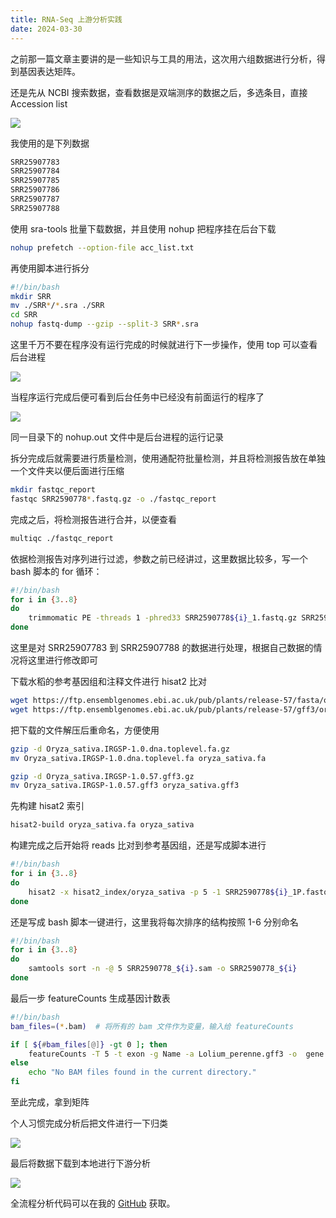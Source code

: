 ```yaml
---
title: RNA-Seq 上游分析实践
date: 2024-03-30
---
```


之前那一篇文章主要讲的是一些知识与工具的用法，这次用六组数据进行分析，得到基因表达矩阵。

<!--more-->

还是先从 NCBI 搜索数据，查看数据是双端测序的数据之后，多选条目，直接 Accession list

![](https://images.yuanj.top/blog/20230908203392.png)

我使用的是下列数据

```txt
SRR25907783
SRR25907784
SRR25907785
SRR25907786
SRR25907787
SRR25907788
```

使用 sra-tools 批量下载数据，并且使用 nohup 把程序挂在后台下载

```bash
nohup prefetch --option-file acc_list.txt 
```

再使用脚本进行拆分

```bash
#!/bin/bash
mkdir SRR
mv ./SRR*/*.sra ./SRR
cd SRR
nohup fastq-dump --gzip --split-3 SRR*.sra 
```

这里千万不要在程序没有运行完成的时候就进行下一步操作，使用 top 可以查看后台进程

![](https://images.yuanj.top/blog/20230908204934.png)

当程序运行完成后便可看到后台任务中已经没有前面运行的程序了

![](https://images.yuanj.top/blog/20230908205137.png)

同一目录下的 nohup.out 文件中是后台进程的运行记录

拆分完成后就需要进行质量检测，使用通配符批量检测，并且将检测报告放在单独一个文件夹以便后面进行压缩

```bash
mkdir fastqc_report
fastqc SRR2590778*.fastq.gz -o ./fastqc_report
```

完成之后，将检测报告进行合并，以便查看

```bash
multiqc ./fastqc_report
```

依据检测报告对序列进行过滤，参数之前已经讲过，这里数据比较多，写一个 bash 脚本的 for 循环：

```bash
#!/bin/bash
for i in {3..8}
do
    trimmomatic PE -threads 1 -phred33 SRR2590778${i}_1.fastq.gz SRR2590778${i}_2.fastq.gz -summary oryza_sativa_${i}.summary -baseout SRR2590778${i}.fastq.gz LEADING:3 TRAILING:3 SLIDINGWINDOW:5:20 HEADCROP:15 MINLEN:36
done
```

这里是对 SRR25907783 到 SRR25907788 的数据进行处理，根据自己数据的情况将这里进行修改即可

下载水稻的参考基因组和注释文件进行 hisat2 比对

```bash
wget https://ftp.ensemblgenomes.ebi.ac.uk/pub/plants/release-57/fasta/oryza_sativa/dna/Oryza_sativa.IRGSP-1.0.dna.toplevel.fa.gz
wget https://ftp.ensemblgenomes.ebi.ac.uk/pub/plants/release-57/gff3/oryza_sativa/Oryza_sativa.IRGSP-1.0.57.gff3.gz
```

把下载的文件解压后重命名，方便使用

```bash
gzip -d Oryza_sativa.IRGSP-1.0.dna.toplevel.fa.gz
mv Oryza_sativa.IRGSP-1.0.dna.toplevel.fa oryza_sativa.fa

gzip -d Oryza_sativa.IRGSP-1.0.57.gff3.gz
mv Oryza_sativa.IRGSP-1.0.57.gff3 oryza_sativa.gff3
```

先构建 hisat2 索引

```bash
hisat2-build oryza_sativa.fa oryza_sativa
```

构建完成之后开始将 reads 比对到参考基因组，还是写成脚本进行

```bash
#!/bin/bash
for i in {3..8}
do
    hisat2 -x hisat2_index/oryza_sativa -p 5 -1 SRR2590778${i}_1P.fastq.gz -2 SRR2590778${i}_2P.fastq.gz -S SRR2590778_${i}.sam
done
```

还是写成 bash 脚本一键进行，这里我将每次排序的结构按照 1-6 分别命名

```bash
#!/bin/bash
for i in {3..8}
do
    samtools sort -n -@ 5 SRR2590778_${i}.sam -o SRR2590778_${i}
done
```

最后一步 featureCounts 生成基因计数表

```bash
#!/bin/bash
bam_files=(*.bam)  # 将所有的 bam 文件作为变量，输入给 featureCounts

if [ ${#bam_files[@]} -gt 0 ]; then
    featureCounts -T 5 -t exon -g Name -a Lolium_perenne.gff3 -o  gene.counts -p "${bam_files[@]}"
else
    echo "No BAM files found in the current directory."
fi
```

至此完成，拿到矩阵

个人习惯完成分析后把文件进行一下归类

![](https://images.yuanj.top/blog/20230908205327.png)

最后将数据下载到本地进行下游分析

![](https://images.yuanj.top/blog/20230908205772.png)

全流程分析代码可以在我的 [GitHub](https://github.com/imjiaoyuan/Omics) 获取。